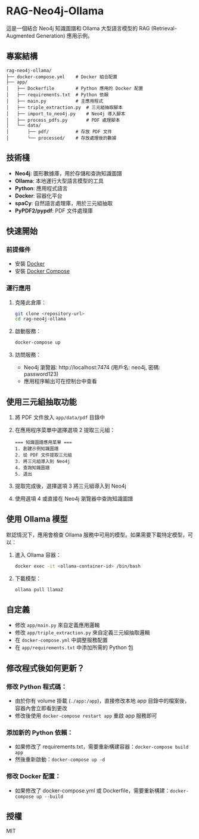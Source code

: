 # RAG-Neo4j-Ollama

這是一個結合 Neo4j 知識圖譜和 Ollama 大型語言模型的 RAG (Retrieval-Augmented Generation) 應用示例。

## 專案結構

```
rag-neo4j-ollama/
├── docker-compose.yml    # Docker 組合配置
├── app/
│   ├── Dockerfile        # Python 應用的 Docker 配置
│   ├── requirements.txt  # Python 依賴
│   ├── main.py           # 主應用程式
│   ├── triple_extraction.py  # 三元組抽取腳本
│   ├── import_to_neo4j.py    # Neo4j 導入腳本
│   ├── process_pdfs.py       # PDF 處理腳本
│   └── data/
│       ├── pdf/          # 存放 PDF 文件
│       └── processed/    # 存放處理後的數據
```

## 技術棧

- **Neo4j**: 圖形數據庫，用於存儲和查詢知識圖譜
- **Ollama**: 本地運行大型語言模型的工具
- **Python**: 應用程式語言
- **Docker**: 容器化平台
- **spaCy**: 自然語言處理庫，用於三元組抽取
- **PyPDF2/pypdf**: PDF 文件處理庫

## 快速開始

### 前提條件

- 安裝 [Docker](https://www.docker.com/get-started)
- 安裝 [Docker Compose](https://docs.docker.com/compose/install/)

### 運行應用

1. 克隆此倉庫：
   ```bash
   git clone <repository-url>
   cd rag-neo4j-ollama
   ```

2. 啟動服務：
   ```bash
   docker-compose up
   ```

3. 訪問服務：
   - Neo4j 瀏覽器: http://localhost:7474 (用戶名: neo4j, 密碼: password123)
   - 應用程序輸出可在控制台中查看

## 使用三元組抽取功能

1. 將 PDF 文件放入 `app/data/pdf` 目錄中

2. 在應用程序菜單中選擇選項 2 提取三元組：
   ```
   === 知識圖譜應用菜單 ===
   1. 創建示例知識圖譜
   2. 從 PDF 文件提取三元組
   3. 將三元組導入到 Neo4j
   4. 查詢知識圖譜
   5. 退出
   ```

3. 提取完成後，選擇選項 3 將三元組導入到 Neo4j

4. 使用選項 4 或直接在 Neo4j 瀏覽器中查詢知識圖譜

## 使用 Ollama 模型

默認情況下，應用會檢查 Ollama 服務中可用的模型。如果需要下載特定模型，可以：

1. 進入 Ollama 容器：
   ```bash
   docker exec -it <ollama-container-id> /bin/bash
   ```

2. 下載模型：
   ```bash
   ollama pull llama2
   ```

## 自定義

- 修改 `app/main.py` 來自定義應用邏輯
- 修改 `app/triple_extraction.py` 來自定義三元組抽取邏輯
- 在 `docker-compose.yml` 中調整服務配置
- 在 `app/requirements.txt` 中添加所需的 Python 包

## 修改程式後如何更新？

### 修改 Python 程式碼：
- 由於你有 volume 掛載 (`./app:/app`)，直接修改本地 app 目錄中的檔案後，容器內會立即看到更改
- 修改後使用 `docker-compose restart app` 重啟 app 服務即可

### 添加新的 Python 依賴：
- 如果修改了 requirements.txt，需要重新構建容器：`docker-compose build app`
- 然後重新啟動：`docker-compose up -d`

### 修改 Docker 配置：
- 如果修改了 docker-compose.yml 或 Dockerfile，需要重新構建：`docker-compose up --build`

## 授權

MIT 